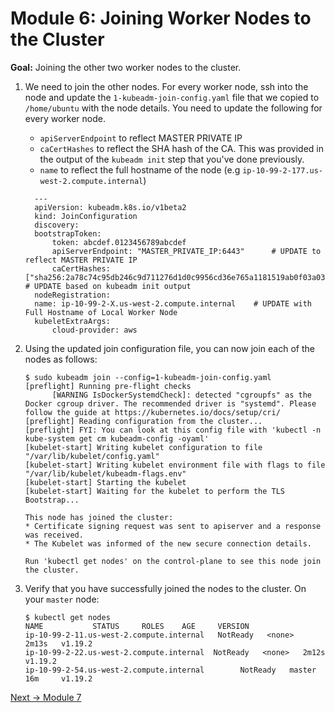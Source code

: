 # Module 6: Joining Worker Nodes to the Cluster

**Goal:** Joining the other two worker nodes to the cluster.

1. We need to join the other nodes. For every worker node, ssh into the node and update the `1-kubeadm-join-config.yaml` file that we copied to `/home/ubuntu` with the node details. You need to update the following for every worker node.

    - `apiServerEndpoint`  to reflect MASTER PRIVATE IP  
    - `caCertHashes` to reflect the SHA hash of the CA. This was provided in the output of the `kubeadm init` step that you've done previously.  
    - `name` to reflect the full hostname of the node (e.g `ip-10-99-2-177.us-west-2.compute.internal`)

    ```
      ---
      apiVersion: kubeadm.k8s.io/v1beta2
      kind: JoinConfiguration
      discovery:
      bootstrapToken:
          token: abcdef.0123456789abcdef                   
          apiServerEndpoint: "MASTER_PRIVATE_IP:6443"      # UPDATE to reflect MASTER PRIVATE IP
          caCertHashes: ["sha256:2a78c74c95db246c9d711276d1d0c9956cd36e765a1181519ab0f03a037488b6"]  # UPDATE based on kubeadm init output
      nodeRegistration:
      name: ip-10-99-2-X.us-west-2.compute.internal    # UPDATE with Full Hostname of Local Worker Node
      kubeletExtraArgs:
          cloud-provider: aws
    ```

2. Using the updated join configuration file, you can now join each of the nodes as follows:

    ```
    $ sudo kubeadm join --config=1-kubeadm-join-config.yaml
    [preflight] Running pre-flight checks
          [WARNING IsDockerSystemdCheck]: detected "cgroupfs" as the Docker cgroup driver. The recommended driver is "systemd". Please follow the guide at https://kubernetes.io/docs/setup/cri/
    [preflight] Reading configuration from the cluster...
    [preflight] FYI: You can look at this config file with 'kubectl -n kube-system get cm kubeadm-config -oyaml'
    [kubelet-start] Writing kubelet configuration to file "/var/lib/kubelet/config.yaml"
    [kubelet-start] Writing kubelet environment file with flags to file "/var/lib/kubelet/kubeadm-flags.env"
    [kubelet-start] Starting the kubelet
    [kubelet-start] Waiting for the kubelet to perform the TLS Bootstrap...

    This node has joined the cluster:
    * Certificate signing request was sent to apiserver and a response was received.
    * The Kubelet was informed of the new secure connection details.

    Run 'kubectl get nodes' on the control-plane to see this node join the cluster.
    ```

3. Verify that you have successfully joined the nodes to the cluster. On your `master` node:

    ```
    $ kubectl get nodes
    NAME           STATUS     ROLES    AGE     VERSION
    ip-10-99-2-11.us-west-2.compute.internal   NotReady   <none>   2m13s   v1.19.2
    ip-10-99-2-22.us-west-2.compute.internal  NotReady   <none>   2m12s   v1.19.2
    ip-10-99-2-54.us-west-2.compute.internal        NotReady   master   16m     v1.19.2
    ```

[Next -> Module 7](../modules/installing-calico.md)
